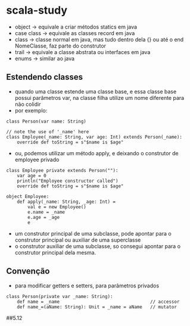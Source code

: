 # scala-study
- object -> equivale a criar métodos statics em java
- case class -> equivale as classes record em java
- class -> classe normal em java, mas tudo dentro dela {} ou até o end NomeClasse, faz parte do construtor
- trail -> equivale a classe abstrata ou interfaces em java
- enums -> similar ao java

## Estendendo classes
- quando uma classe estende uma classe base, e essa classe base possui parâmetros var, na classe filha utilize um nome diferente para não colidir
- por exemplo:
```
class Person(var name: String)

// note the use of '_name' here
class Employee(_name: String, var age: Int) extends Person(_name):
    override def toString = s"$name is $age"
```
- ou, podemos utilizar um método apply, e deixando o construtor de employee privado
```
class Employee private extends Person(""):
    var age = 0
    println("Employee constructor called")
    override def toString = s"$name is $age"

object Employee:
    def apply(_name: String, _age: Int) =
        val e = new Employee()
        e.name = _name
        e.age = _age
        e
```
- um construtor principal de uma subclasse, pode apontar para o construtor principal ou auxiliar de uma superclasse
- o construtor auxiliar de uma subclasse, so consegui apontar para o construtor principal dela mesma.

## Convenção
- para modificar getters e setters, para parâmetros privados
```
class Person(private var _name: String):
    def name = _name                                  // accessor
    def name_=(aName: String): Unit = _name = aName   // mutator
```

##5.12